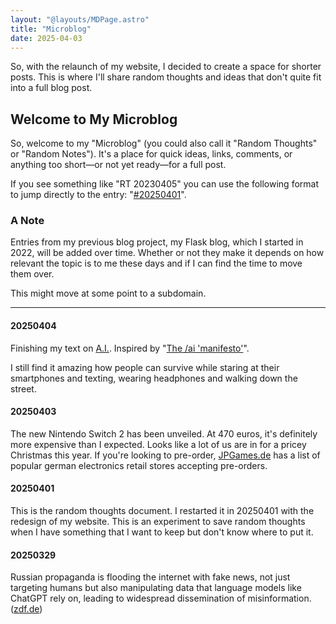 ```yaml
---
layout: "@layouts/MDPage.astro"
title: "Microblog"
date: 2025-04-03
---
```


So, with the relaunch of my website,
I decided to create a space for shorter posts.
This is where I'll share random thoughts
and ideas that don't quite fit into a full blog post.

## Welcome to My Microblog

So, welcome to my "Microblog"
(you could also call it "Random Thoughts" or "Random Notes").
It's a place for quick ideas,
links,
comments,
or anything too short—or not yet ready—for a full post.

If you see something like "RT 20230405"
you can use the following format to jump directly to the entry: "[#20250401](#20250401)".

### A Note

Entries from my previous blog project,
my Flask blog, which I started in 2022,
will be added over time.
Whether or not they make it depends on how relevant the topic is to me these days
and if I can find the time to move them over.

This might move at some point to a subdomain.

---

#### 20250404

Finishing my text on [A.I.](/ai/).
Inspired by "[The /ai 'manifesto'](https://www.bydamo.la/p/ai-manifesto)".

I still find it amazing
how people can survive while staring at their smartphones and texting,
wearing headphones and walking down the street.

#### 20250403

The new Nintendo Switch 2 has been unveiled.
At 470 euros, it's definitely more expensive than I expected.
Looks like a lot of us are in for a pricey Christmas this year.
If you're looking to pre-order,
[JPGames.de](https://jpgames.de/2025/04/die-nintendo-switch-2-vorbestellen-die-ersten-haendler-in-deutschland-legen-los/)
has a list of popular german electronics retail stores accepting pre-orders.

#### 20250401

This is the random thoughts document.
I restarted it in 20250401 with the redesign of my website.
This is an experiment to save random thoughts
when I have something that I want to keep
but don't know where to put it.

#### 20250329

Russian propaganda is flooding the internet with fake news,
not just targeting humans
but also manipulating data that language models like ChatGPT rely on,
leading to widespread dissemination of misinformation.
([zdf.de](https://www.zdf.de/nachrichten/panorama/russland-propaganda-sprachmodelle-chatgpt-100.html))
